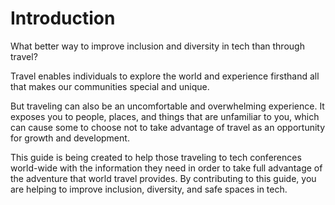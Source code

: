 # Introduction
What better way to improve inclusion and diversity in tech than through travel? 

Travel enables individuals to explore the world and experience firsthand all that makes our communities special and unique. 

But traveling can also be an uncomfortable and overwhelming experience. It exposes you to people, places, and things that are unfamiliar to you, which can cause some to choose not to take advantage of travel as an opportunity for growth and development. 

This guide is being created to help those traveling to tech conferences world-wide with the information they need in order to take full advantage of the adventure that world travel provides. By contributing to this guide, you are helping to improve inclusion, diversity, and safe spaces in tech.
